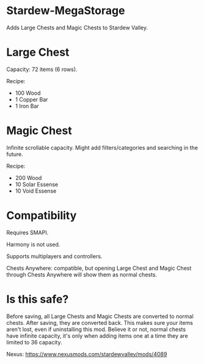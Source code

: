 # Stardew-MegaStorage

Adds Large Chests and Magic Chests to Stardew Valley.

# Large Chest
Capacity: 72 items (6 rows).

Recipe:
* 100 Wood
* 1 Copper Bar
* 1 Iron Bar
 
# Magic Chest
Infinite scrollable capacity. Might add filters/categories and searching in the future.

Recipe:
* 200 Wood
* 10 Solar Essense
* 10 Void Essense

# Compatibility
Requires SMAPI.

Harmony is not used.

Supports multiplayers and controllers.

Chests Anywhere: compatible, but opening Large Chest and Magic Chest through Chests Anywhere will show them as normal chests.

# Is this safe?
Before saving, all Large Chests and Magic Chests are converted to normal chests. After saving, they are converted back. This makes sure your items aren't lost, even if uninstalling this mod. Believe it or not, normal chests have infinite capacity, it's only when adding items one at a time they are limited to 36 capacity.

Nexus: https://www.nexusmods.com/stardewvalley/mods/4089
